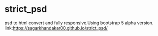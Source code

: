 # strict_psd
psd to html convert and fully responsive.Using bootstrap 5 alpha version.
link:https://sagarkhandakar00.github.io/strict_psd/
